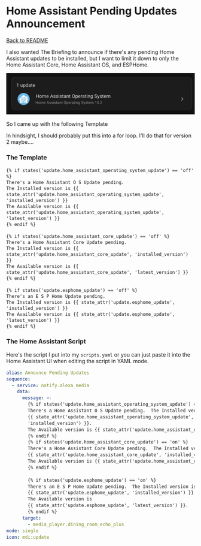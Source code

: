 # Home Assistant Pending Updates Announcement

[Back to README](./README.md)  

I also wanted The Briefing to announce if there's any pending Home Assistant updates to be installed, but I want to limit it down to only the Home Assistant Core, Home Assistant OS, and ESPHome.

![Home Assistant OS Pending Update](pendingUpdate.png)

So I came up with the following Template

In hindsight, I should probably put this into a for loop.
I'll do that for version 2 maybe....

### The Template
```jinja
{% if states('update.home_assistant_operating_system_update') == 'off' %}
There's a Home Assistant O S Update pending. 
The Installed version is {{ state_attr('update.home_assistant_operating_system_update', 'installed_version') }} 
The Available version is {{ state_attr('update.home_assistant_operating_system_update', 'latest_version') }} 
{% endif %}

{% if states('update.home_assistant_core_update') == 'off' %}
There's a Home Assistant Core Update pending. 
The Installed version is {{ state_attr('update.home_assistant_core_update', 'installed_version') }} 
The Available version is {{ state_attr('update.home_assistant_core_update', 'latest_version') }} 
{% endif %}

{% if states('update.esphome_update') == 'off' %} 
There's an E S P Home Update pending. 
The Installed version is {{ state_attr('update.esphome_update', 'installed_version') }} 
The Available version is {{ state_attr('update.esphome_update', 'latest_version') }} 
{% endif %}
```

### The Home Assistant Script
Here's the script I put into my `scripts.yaml` or you can just paste it into the Home Assistant UI when editing the script in YAML mode.
```yaml
alias: Announce Pending Updates
sequence:
  - service: notify.alexa_media
    data:
      message: >-
        {% if states('update.home_assistant_operating_system_update') == 'on' %}
        There's a Home Assistant O S Update pending.  The Installed version is
        {{ state_attr('update.home_assistant_operating_system_update',
        'installed_version') }}.  
        The Available version is {{ state_attr('update.home_assistant_operating_system_update', 'latest_version') }}.  
        {% endif %} 
        {% if states('update.home_assistant_core_update') == 'on' %} 
        There's a Home Assistant Core Update pending.  The Installed version is 
        {{ state_attr('update.home_assistant_core_update', 'installed_version') }}.  
        The Available version is {{ state_attr('update.home_assistant_core_update', 'latest_version') }}. 
        {% endif %}

        {% if states('update.esphome_update') == 'on' %}  
        There's an E S P Home Update pending.  The Installed version is 
        {{ state_attr('update.esphome_update', 'installed_version') }}.  
        The Available version is 
        {{ state_attr('update.esphome_update', 'latest_version') }}.  
        {% endif %} 
      target:
        - media_player.dining_room_echo_plus
mode: single
icon: mdi:update
```
